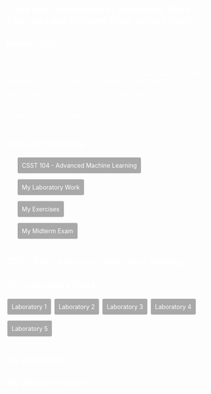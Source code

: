 <!DOCTYPE html>
<html lang="en">
<head>
    <meta charset="UTF-8">
    <meta name="viewport" content="width=device-width, initial-scale=1.0">
    <title>Lesly-Ann B. Victoria's Compilation</title>
    <style>
        body {
            background-image: url('https://developer-blogs.nvidia.com/wp-content/uploads/2023/06/deep-learning-visual.png');
            background-size: cover;
            padding: 100px;
            color: white;
        }
        a {
            color: white;
            padding: 10px;
            border-radius: 5px;
            text-decoration: none;
            display: inline-block;
            margin-bottom: 10px;
            background-color: darkgray;
            border: 2px solid white;
        }
    </style>
</head>
<body>

<h2>"Link and Compilation of Laboratory Work, Exercises and Midterm Exam using github"</h2>

<h2>Introduction:</h2>
<p>Hello, I'm Lesly-Ann B. Victoria from BSCS-IS-3B.</p>
<p>Welcome to my compilation of laboratory work, exercises and midterm exam for CSST 104 - Advanced Machine Learning subject.</p>
<p>These materials cover topics in Data Science, Machine Learning, and Quantitative Methods.</p>
<p>Below, you'll find a summary of my laboratory work, exercises and the midterm exam related to the subject.</p>

<h2>Table of Contents</h2>
<ol>
    <li><a href="#CSST_104_-_Advanced_Machine_Learning">CSST 104 - Advanced Machine Learning</a></li>
    <li><a href="#My_Laboratory_Work">My Laboratory Work</a></li>
    <li><a href="#My_Exercises">My Exercises</a></li>
    <li><a href="#My_Midterm_Exam">My Midterm Exam</a></li>
</ol>

<h2 id="CSST_104_-_Advanced_Machine_Learning">CSST 104 - Advanced Machine Learning</h2>

<h2 id="My_Laboratory_Work">My Laboratory Work</h2>
<a href="https://github.com/LeslyVictoria2/CSST-104---ADVANCED-MACHINE-LEARNING/blob/main/3B_VICTORIA_LAB1.ipynb">Laboratory 1</a>
<a href="https://github.com/LeslyVictoria2/CSST-104---ADVANCED-MACHINE-LEARNING/blob/main/3B_VICTORIA_LAB2.ipynb">Laboratory 2</a>
<a href="https://github.com/LeslyVictoria2/CSST-104---ADVANCED-MACHINE-LEARNING/blob/main/3B_VICTORIA_LAB3.ipynb">Laboratory 3</a>
<a href="https://github.com/LeslyVictoria2/CSST-104---ADVANCED-MACHINE-LEARNING/blob/main/3B_VICTORIA_LAB4.ipynb">Laboratory 4</a>
<a href="https://github.com/LeslyVictoria2/CSST-104---ADVANCED-MACHINE-LEARNING/blob/main/3B_VICTORIA_LAB5.ipynb">Laboratory 5</a>

<h2 id="My_Exercises">My Exercises</h2>

<h2 id="My_Midterm_Exam">My Midterm Exam</h2>

</body>
</html>
